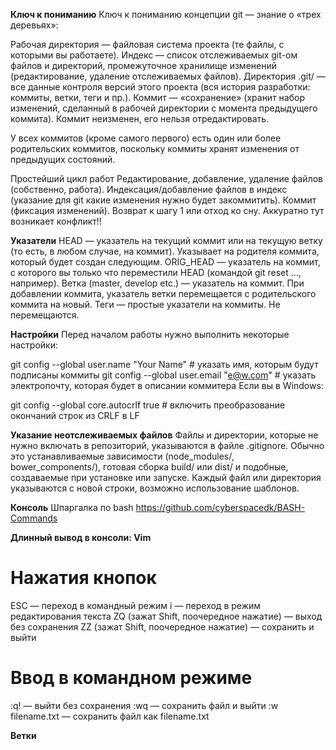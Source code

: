 **Ключ к пониманию**
Ключ к пониманию концепции git — знание о «трех деревьях»:

Рабочая директория — файловая система проекта (те файлы, с которыми вы работаете).
Индекс — список отслеживаемых git-ом файлов и директорий, промежуточное хранилище изменений (редактирование, удаление отслеживаемых файлов).
Директория .git/ — все данные контроля версий этого проекта (вся история разработки: коммиты, ветки, теги и пр.).
Коммит — «сохранение» (хранит набор изменений, сделанный в рабочей директории с момента предыдущего коммита). Коммит неизменен, его нельзя отредактировать.

У всех коммитов (кроме самого первого) есть один или более родительских коммитов, поскольку коммиты хранят изменения от предыдущих состояний.

Простейший цикл работ
Редактирование, добавление, удаление файлов (собственно, работа).
Индексация/добавление файлов в индекс (указание для git какие изменения нужно будет закоммитить).
Коммит (фиксация изменений).
Возврат к шагу 1 или отход ко сну. Аккуратно тут возникает конфликт!!


**Указатели**
HEAD — указатель на текущий коммит или на текущую ветку (то есть, в любом случае, на коммит). Указывает на родителя коммита, который будет создан следующим.
ORIG_HEAD — указатель на коммит, с которого вы только что переместили HEAD (командой git reset ..., например).
Ветка (master, develop etc.) — указатель на коммит. При добавлении коммита, указатель ветки перемещается с родительского коммита на новый.
Теги — простые указатели на коммиты. Не перемещаются.

**Настройки**
Перед началом работы нужно выполнить некоторые настройки:

git config --global user.name "Your Name" # указать имя, которым будут подписаны коммиты
git config --global user.email "e@w.com"  # указать электропочту, которая будет в описании коммитера
Если вы в Windows:

git config --global core.autocrlf true # включить преобразование окончаний строк из CRLF в LF


**Указание неотслеживаемых файлов**
Файлы и директории, которые не нужно включать в репозиторий, указываются в файле .gitignore. Обычно это устанавливаемые зависимости (node_modules/, bower_components/), готовая сборка build/ или dist/ и подобные, создаваемые при установке или запуске. Каждый файл или директория указываются с новой строки, возможно использование шаблонов.

**Консоль**
Шпаргалка по bash
https://github.com/cyberspacedk/BASH-Commands

**Длинный вывод в консоли: Vim**
# Нажатия кнопок
ESC     — переход в командный режим
i       — переход в режим редактирования текста
ZQ (зажат Shift, поочередное нажатие) — выход без сохранения
ZZ (зажат Shift, поочередное нажатие) — сохранить и выйти

# Ввод в командном режиме
:q!             — выйти без сохранения
:wq             — сохранить файл и выйти
:w filename.txt — сохранить файл как filename.txt

**Ветки**


